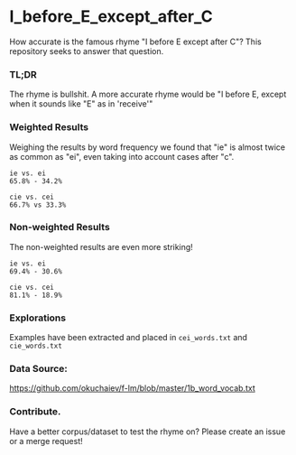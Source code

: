 # I_before_E_except_after_C
How accurate is the famous rhyme "I before E except after C"? 
This repository seeks to answer that question.


### TL;DR
The rhyme is bullshit. A more accurate rhyme would be "I before E, except when it sounds like "E" as in 'receive'"


### Weighted Results
Weighing the results by word frequency we found that "ie" is almost twice as common as "ei", 
even taking into account cases after "c". 

```
ie vs. ei
65.8% - 34.2%

cie vs. cei
66.7% vs 33.3%
```

### Non-weighted Results
The non-weighted results are even more striking! 
```
ie vs. ei
69.4% - 30.6%

cie vs. cei
81.1% - 18.9%
```



### Explorations
Examples have been extracted and placed in `cei_words.txt` and `cie_words.txt`

### Data Source:
https://github.com/okuchaiev/f-lm/blob/master/1b_word_vocab.txt

### Contribute. 
Have a better corpus/dataset to test the rhyme on? Please create an issue or a merge request!